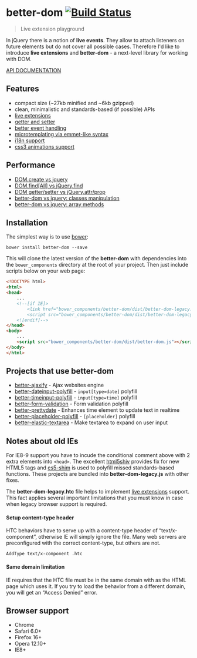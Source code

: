 # better-dom [![Build Status](https://api.travis-ci.org/chemerisuk/better-dom.png?branch=master)](http://travis-ci.org/chemerisuk/better-dom)
> Live extension playground

In jQuery there is a notion of **live events**. They allow to attach listeners on future elements but do not cover all possible cases. Therefore I'd like to introduce **live extensions** and **better-dom** - a next-level library for working with DOM.

[API DOCUMENTATION](http://chemerisuk.github.io/better-dom/)

## Features
* compact size (~27kb minified and ~6kb gzipped)
* clean, minimalistic and standards-based (if possible) APIs
* [live extensions](https://github.com/chemerisuk/better-dom/wiki/Live-extensions)
* [getter and setter](https://github.com/chemerisuk/better-dom/wiki/Getter-and-setter)
* [better event handling](https://github.com/chemerisuk/better-dom/wiki/Event-handling)
* [microtemplating via emmet-like syntax](https://github.com/chemerisuk/better-dom/wiki/Microtemplating)
* [i18n support](https://github.com/chemerisuk/better-dom/wiki/Localization)
* [css3 animations support](http://jsfiddle.net/C3WeM/4/)

## Performance
* [DOM.create vs jquery](http://jsperf.com/dom-create-vs-jquery/18)
* [DOM.find[All] vs jQuery.find](http://jsperf.com/dom-find-all-vs-jquery-find/3)
* [DOM getter/setter vs jQuery.attr/prop](http://jsperf.com/dom-getter-setter-vs-jquery-attr-prop/3)
* [better-dom vs jquery: classes manipulation](http://jsperf.com/better-dom-vs-jquery-classes-manipulation)
* [better-dom vs jquery: array methods](http://jsperf.com/better-dom-vs-jquery-array-methods/2)

## Installation
The simplest way is to use [bower](http://bower.io/):

    bower install better-dom --save

This will clone the latest version of the __better-dom__ with dependencies into the `bower_components` directory at the root of your project. Then just include scripts below on your web page:

```html
<!DOCTYPE html>
<html>
<head>
    ...
    <!--[if IE]>
        <link href="bower_components/better-dom/dist/better-dom-legacy.htc" rel="htc"/>
        <script src="bower_components/better-dom/dist/better-dom-legacy.js"></script>
    <![endif]-->
</head>
<body>
    ...
    <script src="bower_components/better-dom/dist/better-dom.js"></script>
</body>
</html>
```

## Projects that use better-dom
* [better-ajaxify](https://github.com/chemerisuk/better-ajaxify) - Ajax websites engine
* [better-dateinput-polyfill](https://github.com/chemerisuk/better-dateinput-polyfill) - `input[type=date]` polyfill
* [better-timeinput-polyfill](https://github.com/chemerisuk/better-timeinput-polyfill) - `input[type=time]` polyfill
* [better-form-validation](https://github.com/chemerisuk/better-form-validation) - Form validation polyfill
* [better-prettydate](https://github.com/chemerisuk/better-prettydate) - Enhances time element to update text in realtime
* [better-placeholder-polyfill](https://github.com/chemerisuk/better-placeholder-polyfill) - `[placeholder]` polyfill
* [better-elastic-textarea](https://github.com/chemerisuk/better-elastic-textarea) - Make textarea to expand on user input

## Notes about old IEs
For IE8-9 support you have to incude the conditional comment above with 2 extra elements into `<head>`. The excellent [html5shiv](https://github.com/aFarkas/html5shiv) provides fix for new HTML5 tags and [es5-shim](https://github.com/kriskowal/es5-shim) is used to polyfill missed standards-based functions. These projects are bundled into **better-dom-legacy.js** with other fixes.

The **better-dom-legacy.htc** file helps to implement [live extensions](https://github.com/chemerisuk/better-dom/wiki/Live-extensions) support. This fact applies several important limitations that you must know in case when legacy browser support is required.

#### Setup content-type header
HTC behaviors have to serve up with a content-type header of “text/x-component”, otherwise IE will simply ignore the file. Many web servers are preconfigured with the correct content-type, but others are not.

    AddType text/x-component .htc

#### Same domain limitation
IE requires that the HTC file must be in the same domain with as the HTML page which uses it. If you try to load the behavior from a different domain, you will get an “Access Denied” error.

## Browser support
* Chrome
* Safari 6.0+
* Firefox 16+
* Opera 12.10+
* IE8+
